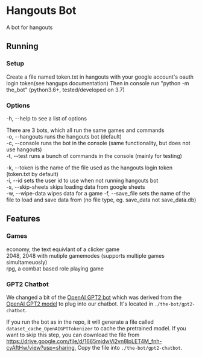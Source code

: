 # Hangouts Bot

A bot for hangouts

## Running

### Setup

Create a file named token.txt in hangouts with your google account's oauth login token(see hangups documentation)
Then in console run "python -m the_bot" (python3.6+, tested/developed on 3.7)

### Options

-h, --help to see a list of options

There are 3 bots, which all run the same games and commands  
-o, --hangouts runs the hangouts bot (default)  
-c, --console runs the bot in the console (same functionality, but does not use hangouts)  
-t, --test runs a bunch of commands in the console (mainly for testing)  

-k, --token is the name of the file used as the hangouts login token (token.txt by default)  
-i, --id sets the user id to use when not running hangouts bot  
-s, --skip-sheets skips loading data from google sheets  
-w, --wipe-data wipes data for a game
-f, --save_file sets the name of the file to load and save data from (no file type, eg. save_data not save_data.db)  

## Features

### Games

economy, the text equivlant of a clicker game  
2048, 2048 with mutiple gamemodes (supports multiple games simultameuosly)  
rpg, a combat based role playing game  

### GPT2 Chatbot

We changed a bit of the [OpenAI GPT2 bot](https://github.com/huggingface/pytorch-openai-transformer-lm) which was derived from the [OpenAI GPT2 model](https://openai.com/blog/better-language-models/) to plug into our chatbot. It's located in `./the-bot/gpt2-chatbot`.

If you run the bot as in the repo, it will generate a file called `dataset_cache_OpenAIGPTTokenizer` to cache the pretrained model. If you want to skip this step, you can download the file from <https://drive.google.com/file/d/1665mjdwVi2vn8lpLET4M_fnh-cyAftHw/view?usp=sharing.> Copy the file into `./the-bot/gpt2-chatbot`.

